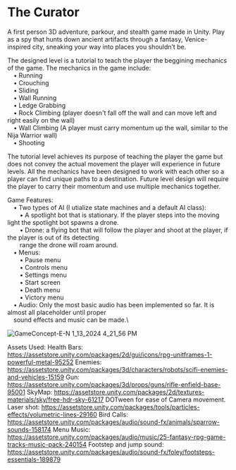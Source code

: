 # The Curator
A first person 3D adventure, parkour, and stealth game made in Unity. Play as a spy that hunts down ancient artifacts
through a fantasy, Venice-inspired city, sneaking your way into places you shouldn’t be.

The designed level is a tutorial to teach the player the beggining mechanics of the game. The mechanics in the game
include:\
  &emsp;• Running\
  &emsp;• Crouching\
  &emsp;• Sliding\
  &emsp;• Wall Running\
  &emsp;• Ledge Grabbing\
  &emsp;• Rock Climbing (player doesn't fall off the wall and can move left and right easily on the wall)\
  &emsp;• Wall Climbing (A player must carry momentum up the wall, similar to the Nija Warrior wall)\
  &emsp;• Shooting

The tutorial level achieves its purpose of teaching the player the game but does not convey the actual movement the player
will experience in future levels. All the mechanics have been designed to work with each other so a player can find unique 
paths to a destination. Future level design will require the player to carry their momentum and use multiple mechanics together.

Game Features:\
  &emsp;• Two types of AI (I utialize state machines and a default AI class):\
    &emsp;&emsp;• A spotlight bot that is stationary. If the player steps into the moving light the spotlight bot spawns a drone.\
    &emsp;&emsp;• Drone: a flying bot that will follow the player and shoot at the player, if the player is out of its detecting\
    &emsp;&emsp;range the drone will roam around.\
  &emsp;• Menus:\
    &emsp;&emsp;• Pause menu\
    &emsp;&emsp;• Controls menu\
    &emsp;&emsp;• Settings menu\
    &emsp;&emsp;• Start screen\
    &emsp;&emsp;• Death menu\
    &emsp;&emsp;• Victory menu\
  &emsp;• Audio: Only the most basic audio has been implemented so far. It is almost all placeholder until proper\
  &emsp;sound effects and music can be made.\

![GameConcept-E-N 1_13_2024 4_21_56 PM](https://github.com/nrb4824/Elyse-Nathan-game/assets/78773812/481488b3-2072-46fe-a44a-266d5f2e3217)

  
Assets Used:
Health Bars: https://assetstore.unity.com/packages/2d/gui/icons/rpg-unitframes-1-powerful-metal-95252
Enemies: https://assetstore.unity.com/packages/3d/characters/robots/scifi-enemies-and-vehicles-15159
Gun: https://assetstore.unity.com/packages/3d/props/guns/rifle-enfield-base-95001
SkyMap: https://assetstore.unity.com/packages/2d/textures-materials/sky/free-hdr-sky-61217
DOTween for ease of Camera movement.
Laser shot: https://assetstore.unity.com/packages/tools/particles-effects/volumetric-lines-29160
Bird Calls: https://assetstore.unity.com/packages/audio/sound-fx/animals/sparrow-sounds-158174
Menu Music: https://assetstore.unity.com/packages/audio/music/25-fantasy-rpg-game-tracks-music-pack-240154
Footstep and jump sound: https://assetstore.unity.com/packages/audio/sound-fx/foley/footsteps-essentials-189879

